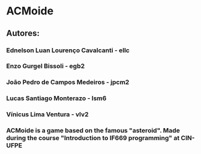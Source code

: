 # ACMoide

## Autores:

### Ednelson Luan Lourenço Cavalcanti - ellc
### Enzo Gurgel Bissoli - egb2
### João Pedro de Campos Medeiros - jpcm2
### Lucas Santiago Monterazo - lsm6
### Vínicus Lima Ventura - vlv2

### ACMoide is a game based on the famous "asteroid". Made during the course "Introduction to IF669 programming" at CIN-UFPE
